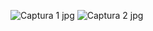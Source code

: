 
![Captura 1 jpg](https://github.com/JeuryQ-M-2022-0621/Tarea1_Programacion_web/assets/140918324/2d4a0ea7-1ab3-4ef6-8179-fc5b0608c042)
![Captura 2 jpg](https://github.com/JeuryQ-M-2022-0621/Tarea1_Programacion_web/assets/140918324/cb13658c-e0cd-4110-8771-a888c495ae18)
